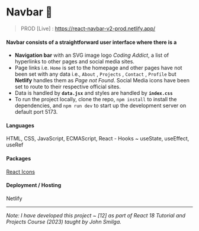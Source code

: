 # Navbar 🧭

> PROD [Live] : https://react-navbar-v2-prod.netlify.app/

#### Navbar consists of a straightforward user interface where there is a

- **Navigation bar** with an SVG image logo *Coding Addict*, a list of hyperlinks to other pages and social media sites.
- Page links i.e. `Home` is set to the homepage and other pages have not been set with any data i.e., `About` , `Projects` , `Contact` , `Profile` but **Netlify** handles them as *Page not Found*. Social Media icons have been set to route to their respective official sites.
- Data is handled by **`data.jsx`** and styles are handled by **`index.css`**
- To run the project locally, clone the repo, `npm install` to install the dependencies, and `npm run dev` to start up the development server on default port 5173.

#### Languages
HTML, CSS, JavaScript, ECMAScript, React - Hooks ~ useState, useEffect, useRef

#### Packages
[React Icons](https://www.npmjs.com/package/react-icons)

#### Deployment / Hosting
Netlify

---

_Note: I have developed this project ~ [12] as part of React 18 Tutorial and Projects Course (2023) taught by John Smilga._
